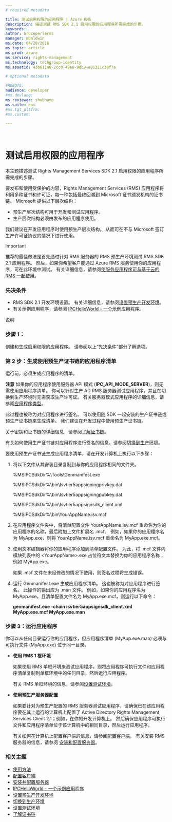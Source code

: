 ```yaml
---
# required metadata

title: 测试启用权限的应用程序 | Azure RMS
description: 描述测试 RMS SDK 2.1 启用权限的应用程序所需完成的步骤。
keywords:
author: bruceperlerms
manager: mbaldwin
ms.date: 04/28/2016
ms.topic: article
ms.prod: azure
ms.service: rights-management
ms.technology: techgroup-identity
ms.assetid: 43b611a8-2cc0-49a8-9db9-e81321c38f7a

# optional metadata

#ROBOTS:
audience: developer
#ms.devlang:
ms.reviewer: shubhamp
ms.suite: ems
#ms.tgt_pltfrm:
#ms.custom:

---
```


﻿
# 测试启用权限的应用程序

本主题描述测试 Rights Management Services SDK 2.1 启用权限的应用程序所需完成的步骤。

要发布和使用受保护的内容，Rights Management Services (RMS) 应用程序将利用多种证书和许可证，每一种包括最终回溯到 Microsoft 证书颁发机构的证书链。 Microsoft 提供以下层次结构：

-   预生产层次结构可用于开发和测试应用程序。
-   生产层次结构必须由发布的应用程序使用。

我们建议在开发应用程序时使用预生产层次结构。 从而可在不与 Microsoft 签订生产许可证协议的情况下进行使用。

> [!IMPORTANT]
> 推荐的最佳做法是首先通过针对 RMS 服务器的 RMS 预生产环境测试 RMS SDK 2.1 应用程序。 然后，如果你希望客户能通过 Azure RMS 服务使用你的应用程序，可在此环境中测试。 有关详细信息，请参阅[使服务应用程序可与基于云的 RMS 一起使用](how-to-use-file-api-with-aadrm-cloud.md)。

 

### 先决条件

-   RMS SDK 2.1 开发环境设置。 有关详细信息，请参阅[设置预生产开发环境](how-to-set-up-the-pre-production-development-environment.md)。
-   有关示例应用程序，请参阅 [IPCHelloWorld - 一个示例应用程序](how-to-build-your-first-application.md)。

说明

### 步骤 1：

创建和生成启用权限的应用程序。 请参阅以上“先决条件”部分了解选项。

### 第 2 步：生成使用预生产证书链的应用程序清单

运行前，必须生成应用程序的清单。

**注意** 如果你的应用程序使用服务器 API 模式 (**IPC\_API\_MODE\_SERVER**)，则无需使用应用程序清单。 你可以针对生产 AD RMS 服务器测试应用程序，并且在切换到生产环境时无需获取生产许可证。 有关服务器模式应用程序的详细信息，请参阅[应用程序类型](application-types.md)。

 

此过程也被称为对应用程序进行签名。 可以使用随 SDK 一起安装的生产证书链或预生产证书链来生成清单。 我们建议在开发过程中使用预生产证书链。

关于密钥和证书链的详细信息，请参阅[了解证书链](understanding-certificate-chains.md)。

有关如何使用生产证书链对应用程序进行签名的信息，请参阅[切换到生产环境](switching-to-the-production-environment.md)。

要使用预生产证书链生成应用程序清单，请在开发计算机上执行以下步骤：

1.  将以下文件从其安装目录复制到与你的应用程序相同的文件夹。

    %MSIPCSdkDir%\\Tools\\Genmanifest.exe

    %MSIPCSdkDir%\\bin\\Isvtier5appsigningprivkey.dat

    %MSIPCSdkDir%\\bin\\Isvtier5appsigningpubkey.dat

    %MSIPCSdkDir%\\bin\\Isvtier5appsignsdk\_client.xml

    %MSIPCSdkDir%\\bin\\YourAppName.isv.mcf

2.  在应用程序文件夹中，将清单配置文件 YourAppName.isv.mcf 重命名为你的应用程序的名称，最后附加上文件扩展名 .mcf。 例如，如果你的应用程序名为 MyApp.exe，则将 YourAppName.isv.mcf 重命名为 MyApp.exe.mcf。

3.  使用文本编辑器将你的应用程序添加到清单配置文件。 为此，将 .mcf 文件内模块列表中的 &lt;YourAppName&gt;.exe 占位符文本替换为你的应用程序名称；例如 MyApp.exe。

    如果 .mcf 文件在未经修改的情况下使用，则签名过程将生成错误。

4.  运行 Genmanifest.exe 生成应用程序清单。 这也被称为对应用程序进行签名。 此操作的输出应为 .man 文件。 例如，如果你的应用程序名为 MyApp.exe，且清单配置文件名为 MyApp.exe.mcf，则运行以下命令：

    **genmanifest.exe -chain isvtier5appsignsdk\_client.xml MyApp.exe.mcf MyApp.exe.man**

### 步骤 3：运行应用程序

你可以从任何目录运行你的应用程序，但应用程序清单 (MyApp.exe.man) 必须与可执行文件 (MyApp.exe) 位于同一目录。

-   **使用 RMS 1 框环境**

    如果使用 RMS 单框环境来测试应用程序，则将应用程序可执行文件和应用程序清单复制到单框环境中的任何目录，然后运行应用程序。

    有关 RMS 单框环境的信息，请参阅[设置测试环境](how-to-set-up-your-test-environment.md)。

-   **使用预生产服务器配置**

    如果要针对为预生产配置的 RMS 服务器测试应用程序，请确保已在该应用程序要在其上运行的计算机上配置了 Active Directory Rights Management Services Client 2.1；例如，在你的开发计算机上。 然后确保应用程序可执行文件和应用程序清单位于该计算机中的相同目录，然后运行应用程序。

    有关如何在计算机上配置客户端的信息，请参阅[配置客户端](how-to-configure-the-ad-rms-client-2-0.md)。 有关安装 RMS 服务器的信息，请参阅 [安装和配置服务器](how-to-install-and-configure-an-rms-server.md)。

### 相关主题

* [使用方法](how-to-use-msipc.md)
* [配置客户端](how-to-configure-the-ad-rms-client-2-0.md)
* [安装并配置服务器](how-to-install-and-configure-an-rms-server.md)
* [IPCHelloWorld - 一个示例应用程序](how-to-build-your-first-application.md)
* [设置预生产开发环境](how-to-set-up-the-pre-production-development-environment.md)
* [切换到生产环境](switching-to-the-production-environment.md)
* [设置测试环境](how-to-set-up-your-test-environment.md)
* [了解证书链](understanding-certificate-chains.md)
 

 





<!--HONumber=Apr16_HO3-->


